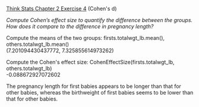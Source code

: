[Think Stats Chapter 2 Exercise 4](http://greenteapress.com/thinkstats2/html/thinkstats2003.html#toc24) (Cohen's d)

*Compute Cohen’s effect size to quantify the difference between the groups. How does it compare to the difference in pregnancy length?*  

Compute the means of the two groups:
	firsts.totalwgt_lb.mean(), others.totalwgt_lb.mean()  
(7.201094430437772, 7.325855614973262)    

Compute the Cohen's effect size:
	CohenEffectSize(firsts.totalwgt_lb, others.totalwgt_lb)  
-0.088672927072602    

The pregnancy length for first babies appears to be longer than that for other babies, whereas the birthweight of first babies seems to be lower than that for other babies.

